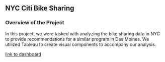 ## NYC Citi Bike Sharing

### Overview of the Project

In this project, we were tasked with analyzing the bike sharing data in NYC to provide recommendations for a similar program in Des Moines. We utilized Tableau to create visual components to accompany our analysis. 

[link to dashboard](https://public.tableau.com/profile/brian.ahn#!/vizhome/nyc_citibike_challenge/Challenge_Story?publish=yes)

